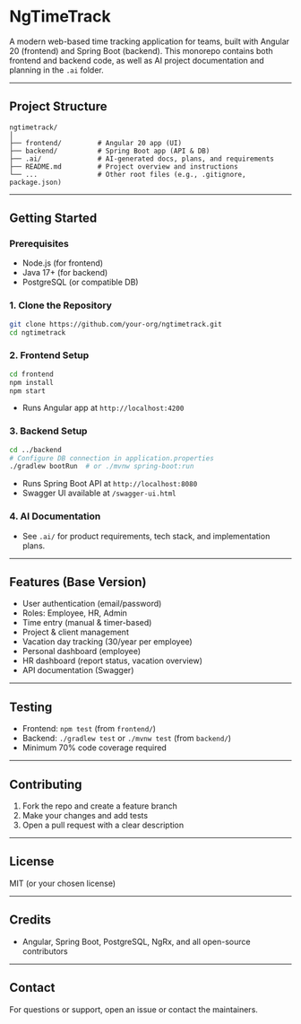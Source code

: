 # NgTimeTrack

A modern web-based time tracking application for teams, built with Angular 20 (frontend) and Spring Boot (backend). This monorepo contains both frontend and backend code, as well as AI project documentation and planning in the `.ai` folder.

---

## Project Structure

```
ngtimetrack/
│
├── frontend/         # Angular 20 app (UI)
├── backend/          # Spring Boot app (API & DB)
├── .ai/              # AI-generated docs, plans, and requirements
├── README.md         # Project overview and instructions
└── ...               # Other root files (e.g., .gitignore, package.json)
```

---

## Getting Started

### Prerequisites

- Node.js (for frontend)
- Java 17+ (for backend)
- PostgreSQL (or compatible DB)

### 1. Clone the Repository

```sh
git clone https://github.com/your-org/ngtimetrack.git
cd ngtimetrack
```

### 2. Frontend Setup

```sh
cd frontend
npm install
npm start
```

- Runs Angular app at `http://localhost:4200`

### 3. Backend Setup

```sh
cd ../backend
# Configure DB connection in application.properties
./gradlew bootRun  # or ./mvnw spring-boot:run
```

- Runs Spring Boot API at `http://localhost:8080`
- Swagger UI available at `/swagger-ui.html`

### 4. AI Documentation

- See `.ai/` for product requirements, tech stack, and implementation plans.

---

## Features (Base Version)

- User authentication (email/password)
- Roles: Employee, HR, Admin
- Time entry (manual & timer-based)
- Project & client management
- Vacation day tracking (30/year per employee)
- Personal dashboard (employee)
- HR dashboard (report status, vacation overview)
- API documentation (Swagger)

---

## Testing

- Frontend: `npm test` (from `frontend/`)
- Backend: `./gradlew test` or `./mvnw test` (from `backend/`)
- Minimum 70% code coverage required

---

## Contributing

1. Fork the repo and create a feature branch
2. Make your changes and add tests
3. Open a pull request with a clear description

---

## License

MIT (or your chosen license)

---

## Credits

- Angular, Spring Boot, PostgreSQL, NgRx, and all open-source contributors

---

## Contact

For questions or support, open an issue or contact the maintainers.
